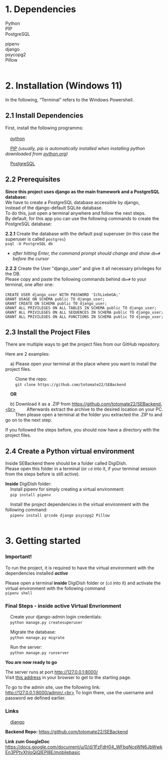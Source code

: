# 1. Dependencies

Python<br>
PIP<br>
PostgreSQL<br>

pipenv<br>
django<br>
psycopg2<br>
Pillow<br><br>

# 2. Installation (Windows 11)

In the following, “Terminal” refers to the Windows Powershell.<br>

## 2.1 Install Dependencies

First, install the following programms:<br><br>
&nbsp;&nbsp;&nbsp;&nbsp;[python](https://www.python.org/downloads/)<br>

&nbsp;&nbsp;&nbsp;&nbsp;[PIP](https://pip.pypa.io/en/stable/installation/) 
*(usually, pip is automatically installed when installing python downloaded 
from [python.org](https://www.python.org/downloads/))*<br>

&nbsp;&nbsp;&nbsp;&nbsp;[PostgreSQL](https://sbp.enterprisedb.com/getfile.jsp?fileid=1259363)<br>

## 2.2 Prerequisites

**Since this project uses django as the main framework and a PostgreSQL database:**<br>
We have to create a PostgreSQL database accessible by django, <br> instead of the django-default SQLite database.<br>
To do this, just open a terminal anywhere and follow the next steps.<br>
By default, for this app you can use the following commands to create the PostgreSQL database:<br>

**2.2.1** Create the database with the default psql superuser (in this case the superuser is called `postgres`)<br>
  `psql -U PostgreSQL db`<br>
* *after hitting Enter, the command prompt should change and show `db=#` before the cursor*<br>

**2.2.2** Create the User "django_user" and give it all necessary privileges for the DB.<br>
Please copy and paste the following commands behind `db=#` to your terminal, one after one:<br><br>
  `CREATE USER django_user WITH PASSWORD 'IchLiebeGA;'`<br>
  `GRANT USAGE ON SCHEMA public TO django_user;`<br>
  `GRANT CREATE ON SCHEMA public TO django_user;`<br>
  `GRANT ALL PRIVILEGES ON ALL TABLES IN SCHEMA public TO django_user;`<br>
  `GRANT ALL PRIVILEGES ON ALL SEQUENCES IN SCHEMA public TO django_user;`<br>
  `GRANT ALL PRIVILEGES ON ALL FUNCTIONS IN SCHEMA public TO django_user;`<br>

## 2.3 Install the Project Files

There are multiple ways to get the project files from our GitHub repository.

Here are 2 examples:<br>

&nbsp;&nbsp;&nbsp;&nbsp;a) Please open your terminal at the place where you want to install the project files.<br>

&nbsp;&nbsp;&nbsp;&nbsp;&nbsp;&nbsp;&nbsp;&nbsp;Clone the repo:<br>
&nbsp;&nbsp;&nbsp;&nbsp;&nbsp;&nbsp;&nbsp;&nbsp;`git clone https://github.com/totomate22/SEBackend`<br>

&nbsp;&nbsp;&nbsp;&nbsp;**OR**

&nbsp;&nbsp;&nbsp;&nbsp;b) Download it as a .ZIP from https://github.com/totomate22/SEBackend.<br> 
&nbsp;&nbsp;&nbsp;&nbsp;&nbsp;&nbsp;&nbsp;&nbsp;Afterwards extract the archive to the desired location on your PC.<br>
&nbsp;&nbsp;&nbsp;&nbsp;&nbsp;&nbsp;&nbsp;&nbsp;Then please open a terminal at the folder you extracted the .ZIP to and go on to the next step.

If you followed the steps before, you should now have a directory with the project files.

## 2.4 Create a Python virtual environment

Inside SEBackend there should be a folder called DigiDish.<br>
Please open this folder in a terminal (or `cd` into it, if your terminal session from the steps before is still active).

**Inside** DigiDish folder:<br>
&nbsp;&nbsp;&nbsp;&nbsp;Install pipenv for simply creating a virtual environment:<br>
&nbsp;&nbsp;&nbsp;&nbsp;`pip install pipenv`

&nbsp;&nbsp;&nbsp;&nbsp;Install the project dependencies in the virtual environment with the following command:<br>
&nbsp;&nbsp;&nbsp;&nbsp;`pipenv install qrcode django psycopg2 Pillow`<br><br>


# 3. Getting started

### Important!<br>
To run the project, 
it is required to have the virtual environment with the dependencies installed ***active***<br>

Please open a terminal **inside** DigiDish folder or (`cd` into it)
and activate the virtual environment with the following command<br> `pipenv shell`<br>

### Final Steps - inside **active** Virtual Envrionment <br>

&nbsp;&nbsp;&nbsp;&nbsp;Create your django-admin login credentials:<br>
&nbsp;&nbsp;&nbsp;&nbsp;`python manage.py createsuperuser`

&nbsp;&nbsp;&nbsp;&nbsp;Migrate the database:<br>
&nbsp;&nbsp;&nbsp;&nbsp;`python manage.py migrate`

&nbsp;&nbsp;&nbsp;&nbsp;Run the server:<br>
&nbsp;&nbsp;&nbsp;&nbsp;`python manage.py runserver`

**You are now ready to go**

The server runs at port http://127.0.0.1:8000/<br>
Visit [this address](http://127.0.0.1:8000/) in your browser to get to the starting page.

To go to the admin site, use the following link:<br>http://127.0.0.1:8000/admin/.<br>
To login there, use the username and password we defined earlier.




### Links

&nbsp;&nbsp;&nbsp;&nbsp;[django](https://www.djangoproject.com/download/)<br>

**Backend Repo:**
https://github.com/totomate22/SEBackend

**Link zum GoogleDoc**
https://docs.google.com/document/u/0/d/1FzFdH04_WFbqNceWN6JbWwkEn3PPtvXhIoQiQIEPI8E/mobilebasic
